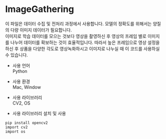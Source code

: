 # ImageGathering

이 파일은 데이터 수집 및 전처리 과정에서 사용합니다. 모델의 정확도를 위해서는 양질의 다량 이미지 데이터가 필요합니다.    
이미지로 학습 데이터를 모으는 것보다 영상을 촬영하신 후 영상의 프레임 별로 이미지를 나누어 데이터를 확보하는 것이 효율적입니다.
따라서 높은 프레임으로 영상 설정을 하신 후 상품을 다양한 각도로 영상녹화하시고 이미지로 나누실 때 이 코드를 사용하실 수 있습니다.

* 사용 언어    
Python

* 사용 환경    
Mac, Window

* 사용 라이브러리    
CV2, OS    

* 사용 라이브러리 설치 및 사용
```
pip install opencv2
import cv2
import os
```


